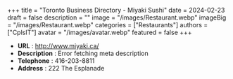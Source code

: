 +++
title = "Toronto Business Directory - Miyaki Sushi"
date = 2024-02-23
draft = false
description = ""
image = "/images/Restaurant.webp"
imageBig = "/images/Restaurant.webp"
categories = ["Restaurants"]
authors = ["CplsIT"]
avatar = "/images/avatar.webp"
featured = false
+++


* **URL** :  http://www.miyaki.ca/
* **Description** : Error fetching meta description
* **Telephone** : 416-203-8811
* **Address** : 222 The Esplanade